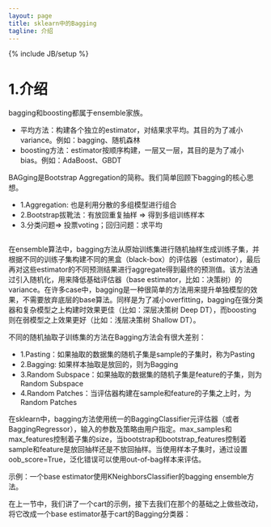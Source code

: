 ```yaml
---
layout: page
title: sklearn中的Bagging 
tagline: 介绍
---
```

{% include JB/setup %}

# 1.介绍

bagging和boosting都属于ensemble家族。

- 平均方法：构建各个独立的estimator，对结果求平均。其目的为了减小variance。例如：bagging、随机森林
- boosting方法：estimator按顺序构建，一层又一层，其目的是为了减小bias。例如：AdaBoost、GBDT

BAGging是Bootstrap Aggregation的简称。我们简单回顾下bagging的核心思想。

- 1.Aggregation: 也是利用分散的多组模型进行组合
- 2.Bootstrap拔靴法：有放回重复抽样 => 得到多组训练样本
- 3.分类问题=> 投票voting；回归问题：求平均

<figure>
	<a href="http://photo.yupoo.com/wangdren23/FvKhTEcV/medish.jpg"><img src="http://photo.yupoo.com/wangdren23/FvKhTEcV/medish.jpg" alt=""></a>
</figure>

在ensemble算法中，bagging方法从原始训练集进行随机抽样生成训练子集，并根据不同的训练子集构建不同的黑盒（black-box）的评估器（estimator），最后再对这些estimator的不同预测结果进行aggregate得到最终的预测值。该方法通过引入随机化，用来降低基础评估器（base estimator，比如：决策树）的variance。在许多case中，bagging是一种很简单的方法用来提升单独模型的效果，不需要放弃底层的base算法。同样是为了减小overfitting，bagging在强分类器和复杂模型之上构建时效果更佳（比如：深层决策树 Deep DT），而boosting则在弱模型之上效果更好（比如：浅层决策树 Shallow DT）。

不同的随机抽取子训练集的方法在Bagging方法会有很大差别：

- 1.Pasting：如果抽取的数据集的随机子集是sample的子集时，称为Pasting
- 2.Bagging: 如果样本抽取是放回的，则为Bagging
- 3.Random Subspace：如果抽取的数据集的随机子集是feature的子集，则为Random Subspace
- 4.Random Patches：当评估器构建在sample和feature的子集之上时，为Random Patches

在sklearn中，bagging方法使用统一的BaggingClassifier元评估器（或者BaggingRegressor），输入的参数及策略由用户指定。max_samples和max_features控制着子集的size，当bootstrap和bootstrap_features控制着sample和feature是放回抽样还是不放回抽样。当使用样本子集时，通过设置oob_score=True，泛化错误可以使用out-of-bag样本来评估。

示例：一个base estimator使用KNeighborsClassifier的bagging ensemble方法。

在上一节中，我们讲了一个cart的示例，接下去我们在那个的基础之上做些改动，将它改成一个base estimator基于cart的Bagging分类器：





